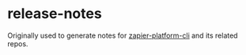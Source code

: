 # release-notes

Originally used to generate notes for [zapier-platform-cli](https://github.com/zapier/zapier-platform-cli) and its related repos.
